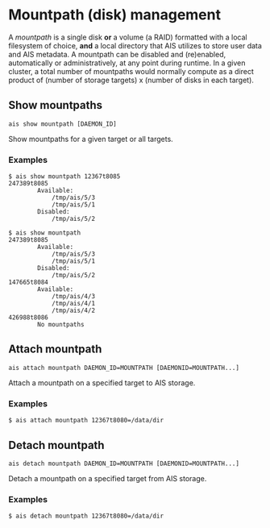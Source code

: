 # Mountpath (disk) management

A *mountpath* is a single disk **or** a volume (a RAID) formatted with a local filesystem of choice, **and** a local directory that AIS utilizes to store user data and AIS metadata. A mountpath can be disabled and (re)enabled, automatically or administratively, at any point during runtime. In a given cluster, a total number of mountpaths would normally compute as a direct product of (number of storage targets) x (number of disks in each target).

## Show mountpaths

`ais show mountpath [DAEMON_ID]`

Show mountpaths for a given target or all targets.

### Examples

```console
$ ais show mountpath 12367t8085
247389t8085
        Available:
			/tmp/ais/5/3
			/tmp/ais/5/1
        Disabled:
			/tmp/ais/5/2

$ ais show mountpath
247389t8085
        Available:
			/tmp/ais/5/3
			/tmp/ais/5/1
        Disabled:
			/tmp/ais/5/2
147665t8084
        Available:
			/tmp/ais/4/3
			/tmp/ais/4/1
			/tmp/ais/4/2
426988t8086
		No mountpaths
```

## Attach mountpath

`ais attach mountpath DAEMON_ID=MOUNTPATH [DAEMONID=MOUNTPATH...]`

Attach a mountpath on a specified target to AIS storage.

### Examples

```console
$ ais attach mountpath 12367t8080=/data/dir
```

## Detach mountpath

`ais detach mountpath DAEMON_ID=MOUNTPATH [DAEMONID=MOUNTPATH...]`

Detach a mountpath on a specified target from AIS storage.

### Examples

```console
$ ais detach mountpath 12367t8080=/data/dir
```
